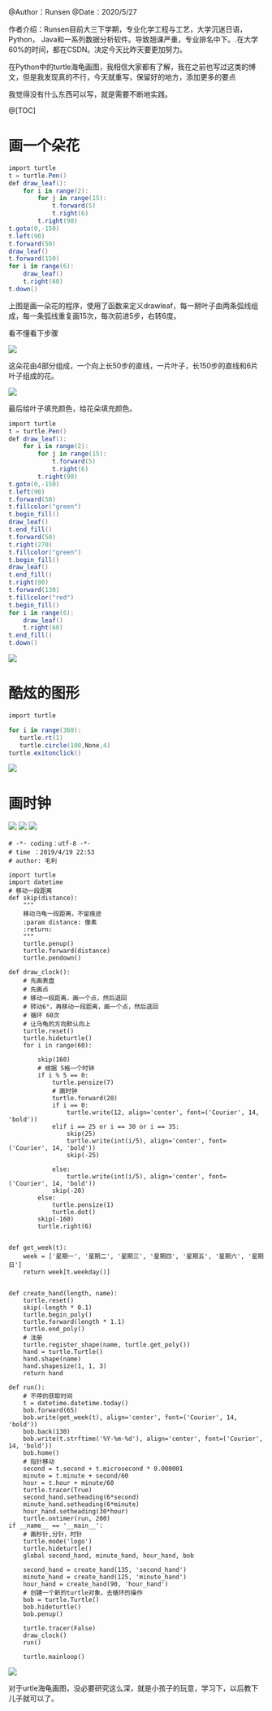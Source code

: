 ﻿@Author：Runsen
@Date：2020/5/27

作者介绍：Runsen目前大三下学期，专业化学工程与工艺，大学沉迷日语，Python， Java和一系列数据分析软件。导致翘课严重，专业排名中下。.在大学60%的时间，都在CSDN。决定今天比昨天要更加努力。

在Python中的turtle海龟画图，我相信大家都有了解，我在之前也写过这类的博文，但是我发现真的不行，今天就重写，保留好的地方，添加更多的要点

我觉得没有什么东西可以写，就是需要不断地实践。

@[TOC]


# 画一个朵花

```csharp
import turtle
t = turtle.Pen()
def draw_leaf():
    for i in range(2):
        for j in range(15):
            t.forward(5)
            t.right(6)
        t.right(90)
t.goto(0,-150)
t.left(90)
t.forward(50)
draw_leaf()
t.forward(150)
for i in range(6):
    draw_leaf()
    t.right(60)
t.down()
```

上图是画一朵花的程序，使用了函数来定义drawleaf，每一掰叶子由两条弧线组成，每一条弧线重复画15次，每次前进5步，右转6度。

看不懂看下步骤


![](https://img-blog.csdnimg.cn/20200529120443382.png)


这朵花由4部分组成，一个向上长50步的直线，一片叶子，长150步的直线和6片叶子组成的花。



![](https://img-blog.csdnimg.cn/20200529120855841.gif)


最后给叶子填充颜色，给花朵填充颜色。



```csharp
import turtle
t = turtle.Pen()
def draw_leaf():
    for i in range(2):
        for j in range(15):
            t.forward(5)
            t.right(6)
        t.right(90)
t.goto(0,-150)
t.left(90)
t.forward(50)
t.fillcolor("green")
t.begin_fill()
draw_leaf()
t.end_fill()
t.forward(50)
t.right(270)
t.fillcolor("green")
t.begin_fill()
draw_leaf()
t.end_fill()
t.right(90)
t.forward(130)
t.fillcolor("red")
t.begin_fill()
for i in range(6):
    draw_leaf()
    t.right(60)
t.end_fill()
t.down()
```





![](https://img-blog.csdnimg.cn/20200529121458717.gif)



# 酷炫的图形


```csharp
import turtle

for i in range(360):
   turtle.rt(1)
   turtle.circle(100,None,4)
turtle.exitonclick()
```

![](https://img-blog.csdnimg.cn/20200529122206413.gif)

# 画时钟

![](https://img-blog.csdnimg.cn/20190419230504599.png)
![](https://img-blog.csdnimg.cn/20190419230608390.png?0)
![](https://img-blog.csdnimg.cn/20190419230646596.png)

```
# -*- coding：utf-8 -*-
# time ：2019/4/19 22:53
# author: 毛利

import turtle
import datetime
# 移动一段距离
def skip(distance):
    """
    移动乌龟一段距离，不留痕迹
    :param distance: 像素
    :return:
    """
    turtle.penup()
    turtle.forward(distance)
    turtle.pendown()

def draw_clock():
    # 先画表盘
    # 先画点
    # 移动一段距离，画一个点，然后退回
    # 转动6°，再移动一段距离，画一个点，然后退回
    # 循环 60次
    # 让乌龟的方向默认向上
    turtle.reset()
    turtle.hideturtle()
    for i in range(60):

        skip(160)
        # 根据 5格一个时钟
        if i % 5 == 0:
            turtle.pensize(7)
            # 画时钟
            turtle.forward(20)
            if i == 0:
                turtle.write(12, align='center', font=('Courier', 14, 'bold'))
            elif i == 25 or i == 30 or i == 35:
                skip(25)
                turtle.write(int(i/5), align='center', font=('Courier', 14, 'bold'))
                skip(-25)

            else:
                turtle.write(int(i/5), align='center', font=('Courier', 14, 'bold'))
            skip(-20)
        else:
            turtle.pensize(1)
            turtle.dot()
        skip(-160)
        turtle.right(6)


def get_week(t):
    week = ['星期一', '星期二', '星期三', '星期四', '星期五', '星期六', '星期日']
    return week[t.weekday()]


def create_hand(length, name):
    turtle.reset()
    skip(-length * 0.1)
    turtle.begin_poly()
    turtle.forward(length * 1.1)
    turtle.end_poly()
    # 注册
    turtle.register_shape(name, turtle.get_poly())
    hand = turtle.Turtle()
    hand.shape(name)
    hand.shapesize(1, 1, 3)
    return hand

def run():
    # 不停的获取时间
    t = datetime.datetime.today()
    bob.forward(65)
    bob.write(get_week(t), align='center', font=('Courier', 14, 'bold'))
    bob.back(130)
    bob.write(t.strftime('%Y-%m-%d'), align='center', font=('Courier', 14, 'bold'))
    bob.home()
    # 指针移动
    second = t.second + t.microsecond * 0.000001
    minute = t.minute + second/60
    hour = t.hour + minute/60
    turtle.tracer(True)
    second_hand.setheading(6*second)
    minute_hand.setheading(6*minute)
    hour_hand.setheading(30*hour)
    turtle.ontimer(run, 200)
if __name__ == '__main__':
    # 画秒针,分针，时针
    turtle.mode('logo')
    turtle.hideturtle()
    global second_hand, minute_hand, hour_hand, bob

    second_hand = create_hand(135, 'second_hand')
    minute_hand = create_hand(125, 'minute_hand')
    hour_hand = create_hand(90, 'hour_hand')
    # 创建一个新的turtle对象，去循环的操作
    bob = turtle.Turtle()
    bob.hideturtle()
    bob.penup()

    turtle.tracer(False)
    draw_clock()
    run()

    turtle.mainloop()

```
![](https://img-blog.csdnimg.cn/20190419230020836.gif)

对于urtle海龟画图，没必要研究这么深，就是小孩子的玩意，学习下，以后教下儿子就可以了。

